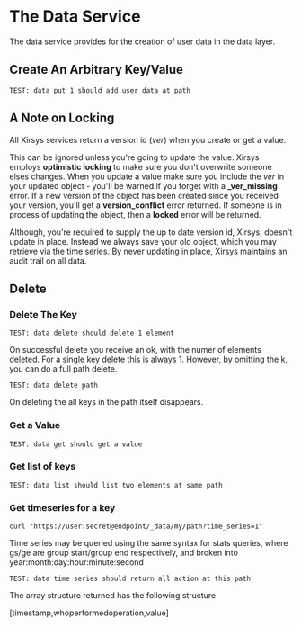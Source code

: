 # The Data Service

The data service provides for the creation of user data in the data layer.

## Create An Arbitrary Key/Value

```
TEST: data put 1 should add user data at path
```

## A Note on Locking

All Xirsys services return a version id \(_ver_\) when you create or get a value.

This can be ignored unless you're going to update the value. Xirsys employs **optimistic locking** to make sure you don't overwrite someone elses changes. When you update a value make sure you include the _ver_ in your updated object - you'll be warned if you forget with a **\_ver\_missing** error. If a new version of the object has been created since you received your version, you'll get a **version\_conflict** error returned. If someone is in process of updating the object,  then a **locked** error will be returned.

Although, you're required to supply the up to date version id, Xirsys, doesn't update in place. Instead we always save your old object, which you may retrieve via the time series. By never updating in place, Xirsys maintains an audit trail on all data.

## Delete

### Delete The Key

```
TEST: data delete should delete 1 element
```

On successful delete you receive an ok, with the numer of elements deleted. For a single key delete this is always 1. However, by omitting the k, you can do a full path delete.

```
TEST: data delete path
```

On deleting the all keys in the path itself disappears.

### Get a Value

```
TEST: data get should get a value
```

### Get list of keys

```
TEST: data list should list two elements at same path
```

### Get timeseries for a key

```
curl "https://user:secret@endpoint/_data/my/path?time_series=1"
```

Time series may be queried using the same syntax for stats queries, where gs/ge are group start/group end respectively, and broken into year:month:day:hour:minute:second

```
TEST: data time series should return all action at this path
```

The array structure returned has the following structure

\[timestamp,whoperformedoperation,value\]

